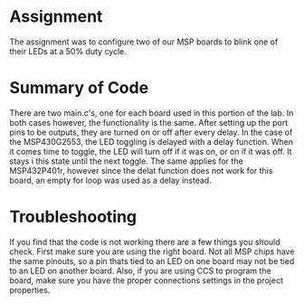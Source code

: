 # Assignment
The assignment was to configure two of our MSP boards to blink one of their LEDs at a 50% duty cycle.

# Summary of Code
There are two main.c's, one for each board used in this portion of the lab. In both cases however, the functionality is the same. After setting up the port pins to be outputs, they are turned on or off after every delay. In the case of the MSP430G2553, the LED toggling is delayed with a delay function. When it comes time to toggle, the LED will turn off if it was on, or on if it was off. It stays i this state until the next toggle. The same applies for the MSP432P401r, however since the delat function does not work for this board, an empty for loop was used as a delay instead.

# Troubleshooting
If you find that the code is not working there are a few things you should check. First make sure you are using the right board. Not all MSP chips have the same pinouts, so a pin thats tied to an LED on one board may not be tied to an LED on another board. Also, if you are using CCS to program the board, make sure you have the proper connections settings in the project properties.
